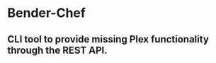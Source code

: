 Bender-Chef
===========
CLI tool to provide missing Plex functionality through the REST API.
--------------------------------------------------------------------

